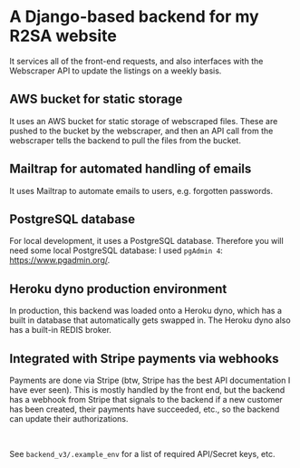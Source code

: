 # A Django-based backend for my R2SA website
It services all of the front-end requests, and also interfaces with the Webscraper API to update the listings on a weekly basis.

## AWS bucket for static storage
It uses an AWS bucket for static storage of webscraped files. These are pushed to the bucket by the webscraper, and then an API call from the webscraper tells the backend to pull the files from the bucket.

## Mailtrap for automated handling of emails
It uses Mailtrap to automate emails to users, e.g. forgotten passwords.

## PostgreSQL database
For local development, it uses a PostgreSQL database. Therefore you will need some local PostgreSQL database: I used `pgAdmin 4`: https://www.pgadmin.org/.

## Heroku dyno production environment
In production, this backend was loaded onto a Heroku dyno, which has a built in database that automatically gets swapped in. The Heroku dyno also has a built-in REDIS broker.

## Integrated with Stripe payments via webhooks
Payments are done via Stripe (btw, Stripe has the best API documentation I have ever seen). This is mostly handled by the front end, but the backend has a webhook from Stripe that signals to the backend if a new customer has been created, their payments have succeeded, etc., so the backend can update their authorizations.

<br>

See `backend_v3/.example_env` for a list of required API/Secret keys, etc.


